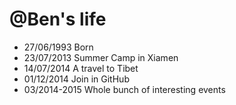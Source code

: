 @Ben's life
===============

- 27/06/1993 Born
- 23/07/2013 Summer Camp in Xiamen
- 14/07/2014 A travel to Tibet
- 01/12/2014 Join in GitHub
- 03/2014-2015 Whole bunch of interesting events
